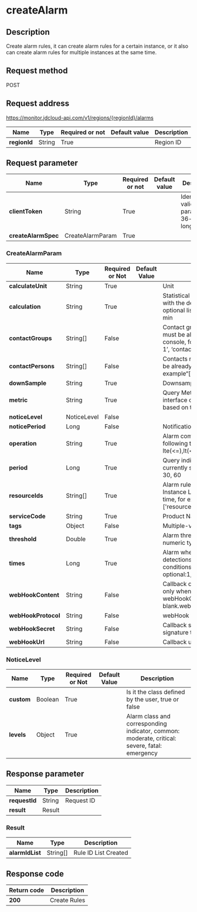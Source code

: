 # createAlarm


## Description
Create alarm rules, it can create alarm rules for a certain instance, or it also can create alarm rules for multiple instances at the same time.

## Request method
POST

## Request address
https://monitor.jdcloud-api.com/v1/regions/{regionId}/alarms

|Name|Type|Required or not|Default value|Description|
|---|---|---|---|---|
|**regionId**|String|True| |Region ID|

## Request parameter
|Name|Type|Required or not|Default value|Description|
|---|---|---|---|---|
|**clientToken**|String|True| |Idempotence validation parameter, 36-bit at the longest|
|**createAlarmSpec**|CreateAlarmParam|True| | |

### CreateAlarmParam
|Name|Type|Required or Not|Default Value|Description|
|---|---|---|---|---|
|**calculateUnit**|String|True| |Unit|
|**calculation**|String|True| |Statistical method must be consistent with the defined metric, with an optional list of values: avg, sum, max, min|
|**contactGroups**|String[]|False| |Contact group notified by alarm rules must be already created on the console, for example“[‘contact group 1’, ‘contact group 2’]”|
|**contactPersons**|String[]|False| |Contacts notified by alarm rules must be already created on the console, for example“[‘contact 1’, ‘contact 2’]”]|
|**downSample**|String|True| |Downsampling function|
|**metric**|String|True| |Query Metric field returned by list interface of available monitoring item based on the product line|
|**noticeLevel**|NoticeLevel|False| | |
|**noticePeriod**|Long|False| |Notification period unit: hour|
|**operation**|String|True| |Alarm comparators only can be the following types: lte(<=),lt(<),gt(>),gte(>=),eq(==),ne(!=)|
|**period**|Long|True| |Query indicator period, unit in minutes, currently supported value: 1, 2, 5, 15, 30, 60|
|**resourceIds**|String[]|True| |Alarm rules shall correspond to the Instance List, 100 pieces at most each time, for example"['resourceId1','resourceId2']"|
|**serviceCode**|String|True| |Product Name|
|**tags**|Object|False| |Multiple-valued tag|
|**threshold**|Double|True| |Alarm threshold, currently, only numeric type functions are available|
|**times**|Long|True| |Alarm when several successive detections meet the threshold conditions, optional:1,2,3,5,10,15,30,60|
|**webHookContent**|String|False| |Callback content  Note: It is created only when the webHookUrl and webHookContent are not blank.webHook|
|**webHookProtocol**|String|False| |webHook Protocol|
|**webHookSecret**|String|False| |Callback secret, user requests signature to prevent forgery|
|**webHookUrl**|String|False| |Callback url|
### NoticeLevel
|Name|Type|Required or Not|Default Value|Description|
|---|---|---|---|---|
|**custom**|Boolean|True| |Is it the class defined by the user, true or false|
|**levels**|Object|True| |Alarm class and corresponding indicator, common: moderate, critical: severe, fatal: emergency|

## Response parameter
|Name|Type|Description|
|---|---|---|
|**requestId**|String|Request ID|
|**result**|Result| |

### Result
|Name|Type|Description|
|---|---|---|
|**alarmIdList**|String[]|Rule ID List Created|

## Response code
|Return code|Description|
|---|---|
|**200**|Create Rules|
